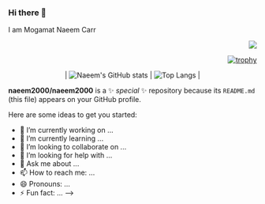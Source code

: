 ### Hi there 👋

I am Mogamat Naeem Carr

<!-- Profile Viewer Counter -->
<div align="right">
  
![](https://komarev.com/ghpvc/?username=naeem2000&color=green&style=for-the-badge)
                          
</div>
<!-- Profile Viewer Counter End -->

<!-- Trophie Icons -->
<div align="right">

[![trophy](https://github-profile-trophy.vercel.app/?username=naeem2000&theme=nord&no-bg=true&no-frame=true)](https://github.com/naeem2000/github-profile-trophy)

</div>
<!-- Trophie Icons End -->

<!-- Stats -->
<div align="center">
  
| ![Naeem's GitHub stats](https://github-readme-stats.vercel.app/api?username=naeem2000&show_icons=true&theme=synthwave)              | ![Top Langs](https://github-readme-stats.vercel.app/api/top-langs/?username=naeem2000&hide_progress=true)
 |





  



  
</div>
<!-- Stats End -->



**naeem2000/naeem2000** is a ✨ _special_ ✨ repository because its `README.md` (this file) appears on your GitHub profile.

Here are some ideas to get you started:

- 🔭 I’m currently working on ...
- 🌱 I’m currently learning ...
- 👯 I’m looking to collaborate on ...
- 🤔 I’m looking for help with ...
- 💬 Ask me about ...
- 📫 How to reach me: ...
- 😄 Pronouns: ...
- ⚡ Fun fact: ...
-->
